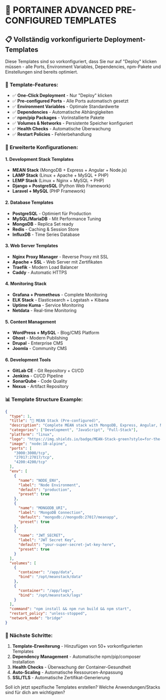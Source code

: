 # 🚀 **PORTAINER ADVANCED PRE-CONFIGURED TEMPLATES**

## 📋 **Vollständig vorkonfigurierte Deployment-Templates**

Diese Templates sind so vorkonfiguriert, dass Sie nur auf "Deploy" klicken müssen - alle Ports, Environment Variables, Dependencies, npm-Pakete und Einstellungen sind bereits optimiert.

### 🎯 **Template-Features:**
- ✅ **One-Click Deployment** - Nur "Deploy" klicken
- ✅ **Pre-configured Ports** - Alle Ports automatisch gesetzt
- ✅ **Environment Variables** - Optimale Standardwerte
- ✅ **Dependencies** - Automatische Abhängigkeiten
- ✅ **npm/pip Packages** - Vorinstallierte Pakete
- ✅ **Volumes & Networks** - Persistente Speicher konfiguriert
- ✅ **Health Checks** - Automatische Überwachung
- ✅ **Restart Policies** - Fehlerbehandlung

### 🔧 **Erweiterte Konfigurationen:**

#### 1. **Development Stack Templates**
- **MEAN Stack** (MongoDB + Express + Angular + Node.js)
- **LAMP Stack** (Linux + Apache + MySQL + PHP)
- **LEMP Stack** (Linux + Nginx + MySQL + PHP)
- **Django + PostgreSQL** (Python Web Framework)
- **Laravel + MySQL** (PHP Framework)

#### 2. **Database Templates**
- **PostgreSQL** - Optimiert für Production
- **MySQL/MariaDB** - Mit Performance Tuning
- **MongoDB** - Replica Set ready
- **Redis** - Caching & Session Store
- **InfluxDB** - Time Series Database

#### 3. **Web Server Templates**
- **Nginx Proxy Manager** - Reverse Proxy mit SSL
- **Apache + SSL** - Web Server mit Zertifikaten
- **Traefik** - Modern Load Balancer
- **Caddy** - Automatic HTTPS

#### 4. **Monitoring Stack**
- **Grafana + Prometheus** - Complete Monitoring
- **ELK Stack** - Elasticsearch + Logstash + Kibana
- **Uptime Kuma** - Service Monitoring
- **Netdata** - Real-time Monitoring

#### 5. **Content Management**
- **WordPress + MySQL** - Blog/CMS Platform
- **Ghost** - Modern Publishing
- **Drupal** - Enterprise CMS
- **Joomla** - Community CMS

#### 6. **Development Tools**
- **GitLab CE** - Git Repository + CI/CD
- **Jenkins** - CI/CD Pipeline
- **SonarQube** - Code Quality
- **Nexus** - Artifact Repository

### 📊 **Template Structure Example:**
```json
{
  "type": 1,
  "title": "🚀 MEAN Stack (Pre-configured)",
  "description": "Complete MEAN stack with MongoDB, Express, Angular, Node.js. One-click deployment with all dependencies pre-configured.",
  "categories": ["Development", "JavaScript", "Full-Stack"],
  "platform": "linux",
  "logo": "https://img.shields.io/badge/MEAN-Stack-green?style=for-the-badge&logo=node.js",
  "image": "node:18-alpine",
  "ports": [
    "3000:3000/tcp",
    "27017:27017/tcp",
    "4200:4200/tcp"
  ],
  "env": [
    {
      "name": "NODE_ENV",
      "label": "Node Environment",
      "default": "production",
      "preset": true
    },
    {
      "name": "MONGODB_URI",
      "label": "MongoDB Connection",
      "default": "mongodb://mongodb:27017/meanapp",
      "preset": true
    },
    {
      "name": "JWT_SECRET",
      "label": "JWT Secret Key",
      "default": "your-super-secret-jwt-key-here",
      "preset": true
    }
  ],
  "volumes": [
    {
      "container": "/app/data",
      "bind": "/opt/meanstack/data"
    },
    {
      "container": "/app/logs",
      "bind": "/opt/meanstack/logs"
    }
  ],
  "command": "npm install && npm run build && npm start",
  "restart_policy": "unless-stopped",
  "network_mode": "bridge"
}
```

### 🎯 **Nächste Schritte:**

1. **Template-Erweiterung** - Hinzufügen von 50+ vorkonfigurierten Templates
2. **Dependency Management** - Automatische npm/pip/composer Installation
3. **Health Checks** - Überwachung der Container-Gesundheit
4. **Auto-Scaling** - Automatische Ressourcen-Anpassung
5. **SSL/TLS** - Automatische Zertifikat-Generierung

Soll ich jetzt spezifische Templates erstellen? Welche Anwendungen/Stacks sind für dich am wichtigsten?